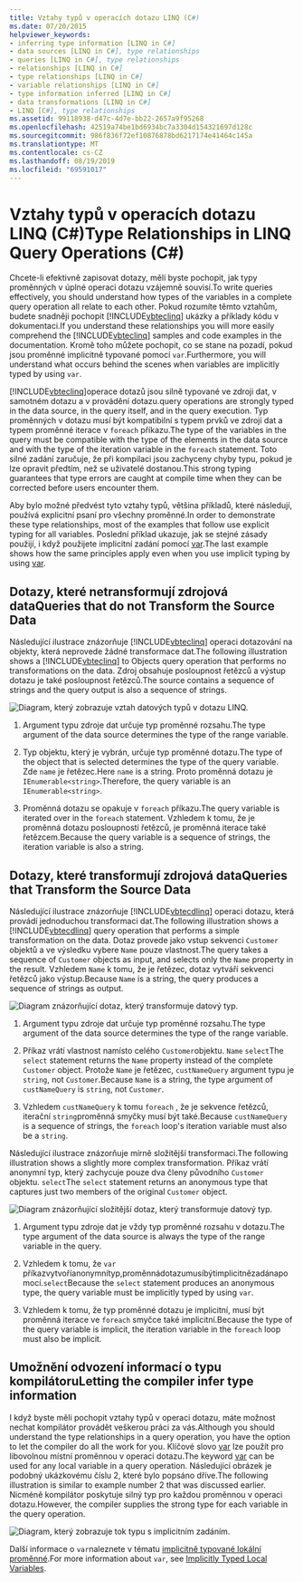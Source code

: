 ```yaml
---
title: Vztahy typů v operacích dotazu LINQ (C#)
ms.date: 07/20/2015
helpviewer_keywords:
- inferring type information [LINQ in C#]
- data sources [LINQ in C#], type relationships
- queries [LINQ in C#], type relationships
- relationships [LINQ in C#]
- type relationships [LINQ in C#]
- variable relationships [LINQ in C#]
- type information inferred [LINQ in C#]
- data transformations [LINQ in C#]
- LINQ [C#], type relationships
ms.assetid: 99118938-d47c-4d7e-bb22-2657a9f95268
ms.openlocfilehash: 42519a74be1bd6934bc7a3304d154321697d128c
ms.sourcegitcommit: 986f836f72ef10876878bd6217174e41464c145a
ms.translationtype: MT
ms.contentlocale: cs-CZ
ms.lasthandoff: 08/19/2019
ms.locfileid: "69591017"
---
```

# <a name="type-relationships-in-linq-query-operations-c"></a><span data-ttu-id="85d8e-102">Vztahy typů v operacích dotazu LINQ (C#)</span><span class="sxs-lookup"><span data-stu-id="85d8e-102">Type Relationships in LINQ Query Operations (C#)</span></span>
<span data-ttu-id="85d8e-103">Chcete-li efektivně zapisovat dotazy, měli byste pochopit, jak typy proměnných v úplné operaci dotazu vzájemně souvisí.</span><span class="sxs-lookup"><span data-stu-id="85d8e-103">To write queries effectively, you should understand how types of the variables in a complete query operation all relate to each other.</span></span> <span data-ttu-id="85d8e-104">Pokud rozumíte těmto vztahům, budete snadněji pochopit [!INCLUDE[vbteclinq](~/includes/vbteclinq-md.md)] ukázky a příklady kódu v dokumentaci.</span><span class="sxs-lookup"><span data-stu-id="85d8e-104">If you understand these relationships you will more easily comprehend the [!INCLUDE[vbteclinq](~/includes/vbteclinq-md.md)] samples and code examples in the documentation.</span></span> <span data-ttu-id="85d8e-105">Kromě toho můžete pochopit, co se stane na pozadí, pokud jsou proměnné implicitně typované pomocí `var`.</span><span class="sxs-lookup"><span data-stu-id="85d8e-105">Furthermore, you will understand what occurs behind the scenes when variables are implicitly typed by using `var`.</span></span>  
  
 [!INCLUDE[vbteclinq](~/includes/vbteclinq-md.md)]<span data-ttu-id="85d8e-106">operace dotazů jsou silně typované ve zdroji dat, v samotném dotazu a v provádění dotazu.</span><span class="sxs-lookup"><span data-stu-id="85d8e-106">query operations are strongly typed in the data source, in the query itself, and in the query execution.</span></span> <span data-ttu-id="85d8e-107">Typ proměnných v dotazu musí být kompatibilní s typem prvků ve zdroji dat a typem proměnné iterace v `foreach` příkazu.</span><span class="sxs-lookup"><span data-stu-id="85d8e-107">The type of the variables in the query must be compatible with the type of the elements in the data source and with the type of the iteration variable in the `foreach` statement.</span></span> <span data-ttu-id="85d8e-108">Toto silné zadání zaručuje, že při kompilaci jsou zachyceny chyby typu, pokud je lze opravit předtím, než se uživatelé dostanou.</span><span class="sxs-lookup"><span data-stu-id="85d8e-108">This strong typing guarantees that type errors are caught at compile time when they can be corrected before users encounter them.</span></span>  
  
 <span data-ttu-id="85d8e-109">Aby bylo možné předvést tyto vztahy typů, většina příkladů, které následují, používá explicitní psaní pro všechny proměnné.</span><span class="sxs-lookup"><span data-stu-id="85d8e-109">In order to demonstrate these type relationships, most of the examples that follow use explicit typing for all variables.</span></span> <span data-ttu-id="85d8e-110">Poslední příklad ukazuje, jak se stejné zásady použijí, i když použijete implicitní zadání pomocí [var](../../../language-reference/keywords/var.md).</span><span class="sxs-lookup"><span data-stu-id="85d8e-110">The last example shows how the same principles apply even when you use implicit typing by using [var](../../../language-reference/keywords/var.md).</span></span>  
  
## <a name="queries-that-do-not-transform-the-source-data"></a><span data-ttu-id="85d8e-111">Dotazy, které netransformují zdrojová data</span><span class="sxs-lookup"><span data-stu-id="85d8e-111">Queries that do not Transform the Source Data</span></span>  
 <span data-ttu-id="85d8e-112">Následující ilustrace znázorňuje [!INCLUDE[vbteclinq](~/includes/vbteclinq-md.md)] operaci dotazování na objekty, která neprovede žádné transformace dat.</span><span class="sxs-lookup"><span data-stu-id="85d8e-112">The following illustration shows a [!INCLUDE[vbteclinq](~/includes/vbteclinq-md.md)] to Objects query operation that performs no transformations on the data.</span></span> <span data-ttu-id="85d8e-113">Zdroj obsahuje posloupnost řetězců a výstup dotazu je také posloupnost řetězců.</span><span class="sxs-lookup"><span data-stu-id="85d8e-113">The source contains a sequence of strings and the query output is also a sequence of strings.</span></span>  
  
 ![Diagram, který zobrazuje vztah datových typů v dotazu LINQ.](./media/type-relationships-in-linq-query-operations/linq-query-data-type-relation.png)  
  
1. <span data-ttu-id="85d8e-115">Argument typu zdroje dat určuje typ proměnné rozsahu.</span><span class="sxs-lookup"><span data-stu-id="85d8e-115">The type argument of the data source determines the type of the range variable.</span></span>  
  
2. <span data-ttu-id="85d8e-116">Typ objektu, který je vybrán, určuje typ proměnné dotazu.</span><span class="sxs-lookup"><span data-stu-id="85d8e-116">The type of the object that is selected determines the type of the query variable.</span></span> <span data-ttu-id="85d8e-117">Zde `name` je řetězec.</span><span class="sxs-lookup"><span data-stu-id="85d8e-117">Here `name` is a string.</span></span> <span data-ttu-id="85d8e-118">Proto proměnná dotazu je `IEnumerable<string>`.</span><span class="sxs-lookup"><span data-stu-id="85d8e-118">Therefore, the query variable is an `IEnumerable<string>`.</span></span>  
  
3. <span data-ttu-id="85d8e-119">Proměnná dotazu se opakuje v `foreach` příkazu.</span><span class="sxs-lookup"><span data-stu-id="85d8e-119">The query variable is iterated over in the `foreach` statement.</span></span> <span data-ttu-id="85d8e-120">Vzhledem k tomu, že je proměnná dotazu posloupností řetězců, je proměnná iterace také řetězcem.</span><span class="sxs-lookup"><span data-stu-id="85d8e-120">Because the query variable is a sequence of strings, the iteration variable is also a string.</span></span>  
  
## <a name="queries-that-transform-the-source-data"></a><span data-ttu-id="85d8e-121">Dotazy, které transformují zdrojová data</span><span class="sxs-lookup"><span data-stu-id="85d8e-121">Queries that Transform the Source Data</span></span>  
 <span data-ttu-id="85d8e-122">Následující ilustrace znázorňuje [!INCLUDE[vbtecdlinq](~/includes/vbtecdlinq-md.md)] operaci dotazu, která provádí jednoduchou transformaci dat.</span><span class="sxs-lookup"><span data-stu-id="85d8e-122">The following illustration shows a [!INCLUDE[vbtecdlinq](~/includes/vbtecdlinq-md.md)] query operation that performs a simple transformation on the data.</span></span> <span data-ttu-id="85d8e-123">Dotaz provede jako vstup sekvenci `Customer` objektů a ve výsledku vybere `Name` pouze vlastnost.</span><span class="sxs-lookup"><span data-stu-id="85d8e-123">The query takes a sequence of `Customer` objects as input, and selects only the `Name` property in the result.</span></span> <span data-ttu-id="85d8e-124">Vzhledem `Name` k tomu, že je řetězec, dotaz vytváří sekvenci řetězců jako výstup.</span><span class="sxs-lookup"><span data-stu-id="85d8e-124">Because `Name` is a string, the query produces a sequence of strings as output.</span></span>  
  
 ![Diagram znázorňující dotaz, který transformuje datový typ.](./media/type-relationships-in-linq-query-operations/linq-query-transform-data-type.png)  
  
1. <span data-ttu-id="85d8e-126">Argument typu zdroje dat určuje typ proměnné rozsahu.</span><span class="sxs-lookup"><span data-stu-id="85d8e-126">The type argument of the data source determines the type of the range variable.</span></span>  
  
2. <span data-ttu-id="85d8e-127">Příkaz vrátí vlastnost namísto celého `Customer`objektu. `Name` `select`</span><span class="sxs-lookup"><span data-stu-id="85d8e-127">The `select` statement returns the `Name` property instead of the complete `Customer` object.</span></span> <span data-ttu-id="85d8e-128">Protože `Name` je řetězec, `custNameQuery` argument typu je `string`, not `Customer`.</span><span class="sxs-lookup"><span data-stu-id="85d8e-128">Because `Name` is a string, the type argument of `custNameQuery` is `string`, not `Customer`.</span></span>  
  
3. <span data-ttu-id="85d8e-129">Vzhledem `custNameQuery` k tomu `foreach` , že je sekvence řetězců, iterační `string`proměnná smyčky musí být také.</span><span class="sxs-lookup"><span data-stu-id="85d8e-129">Because `custNameQuery` is a sequence of strings, the `foreach` loop's iteration variable must also be a `string`.</span></span>  
  
 <span data-ttu-id="85d8e-130">Následující ilustrace znázorňuje mírně složitější transformaci.</span><span class="sxs-lookup"><span data-stu-id="85d8e-130">The following illustration shows a slightly more complex transformation.</span></span> <span data-ttu-id="85d8e-131">Příkaz vrátí anonymní typ, který zachycuje pouze dva členy původního `Customer` objektu. `select`</span><span class="sxs-lookup"><span data-stu-id="85d8e-131">The `select` statement returns an anonymous type that captures just two members of the original `Customer` object.</span></span>  
  
 ![Diagram znázorňující složitější dotaz, který transformuje datový typ.](./media/type-relationships-in-linq-query-operations/linq-complex-query-transform-data-type.png)  
  
1. <span data-ttu-id="85d8e-133">Argument typu zdroje dat je vždy typ proměnné rozsahu v dotazu.</span><span class="sxs-lookup"><span data-stu-id="85d8e-133">The type argument of the data source is always the type of the range variable in the query.</span></span>  
  
2. <span data-ttu-id="85d8e-134">Vzhledem k tomu, že `var` příkazvytvoříanonymnítyp,proměnnádotazumusíbýtimplicitnězadánapomocí.`select`</span><span class="sxs-lookup"><span data-stu-id="85d8e-134">Because the `select` statement produces an anonymous type, the query variable must be implicitly typed by using `var`.</span></span>  
  
3. <span data-ttu-id="85d8e-135">Vzhledem k tomu, že typ proměnné dotazu je implicitní, musí být proměnná iterace ve `foreach` smyčce také implicitní.</span><span class="sxs-lookup"><span data-stu-id="85d8e-135">Because the type of the query variable is implicit, the iteration variable in the `foreach` loop must also be implicit.</span></span>  
  
## <a name="letting-the-compiler-infer-type-information"></a><span data-ttu-id="85d8e-136">Umožnění odvození informací o typu kompilátoru</span><span class="sxs-lookup"><span data-stu-id="85d8e-136">Letting the compiler infer type information</span></span>  
 <span data-ttu-id="85d8e-137">I když byste měli pochopit vztahy typů v operaci dotazu, máte možnost nechat kompilátor provádět veškerou práci za vás.</span><span class="sxs-lookup"><span data-stu-id="85d8e-137">Although you should understand the type relationships in a query operation, you have the option to let the compiler do all the work for you.</span></span> <span data-ttu-id="85d8e-138">Klíčové slovo [var](../../../language-reference/keywords/var.md) lze použít pro libovolnou místní proměnnou v operaci dotazu.</span><span class="sxs-lookup"><span data-stu-id="85d8e-138">The keyword [var](../../../language-reference/keywords/var.md) can be used for any local variable in a query operation.</span></span> <span data-ttu-id="85d8e-139">Následující obrázek je podobný ukázkovému číslu 2, které bylo popsáno dříve.</span><span class="sxs-lookup"><span data-stu-id="85d8e-139">The following illustration is similar to example number 2 that was discussed earlier.</span></span> <span data-ttu-id="85d8e-140">Nicméně kompilátor poskytuje silný typ pro každou proměnnou v operaci dotazu.</span><span class="sxs-lookup"><span data-stu-id="85d8e-140">However, the compiler supplies the strong type for each variable in the query operation.</span></span>  
  
 ![Diagram, který zobrazuje tok typu s implicitním zadáním.](./media/type-relationships-in-linq-query-operations/linq-type-flow-implicit-typing.png)  
  
 <span data-ttu-id="85d8e-142">Další informace o `var`naleznete v tématu [implicitně typované lokální proměnné](../../classes-and-structs/implicitly-typed-local-variables.md).</span><span class="sxs-lookup"><span data-stu-id="85d8e-142">For more information about `var`, see [Implicitly Typed Local Variables](../../classes-and-structs/implicitly-typed-local-variables.md).</span></span>  
